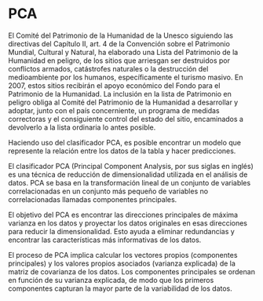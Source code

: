 # PCA
El Comité del Patrimonio de la Humanidad de la Unesco siguiendo las directivas del Capítulo II, art. 4 de la Convención sobre el Patrimonio Mundial, Cultural y Natural, ha elaborado una Lista del Patrimonio de la Humanidad en peligro, de los sitios que arriesgan ser destruidos por conflictos armados, catástrofes naturales o la destrucción del medioambiente por los humanos, específicamente el turismo masivo. En 2007, estos sitios recibirán el apoyo económico del Fondo para el Patrimonio de la Humanidad. La inclusión en la lista de Patrimonio en peligro obliga al Comité del Patrimonio de la Humanidad a desarrollar y adoptar, junto con el país concerniente, un programa de medidas correctoras y el consiguiente control del estado del sitio, encaminados a devolverlo a la lista ordinaria lo antes posible.  

Haciendo uso del clasificador PCA, es posible encontrar un modelo que represente la relación entre los datos de la tabla y hacer predicciones.

El clasificador PCA (Principal Component Analysis, por sus siglas en inglés) es una técnica de reducción de dimensionalidad utilizada en el análisis de datos. PCA se basa en la transformación lineal de un conjunto de variables correlacionadas en un conjunto más pequeño de variables no correlacionadas llamadas componentes principales.

El objetivo del PCA es encontrar las direcciones principales de máxima varianza en los datos y proyectar los datos originales en esas direcciones para reducir la dimensionalidad. Esto ayuda a eliminar redundancias y encontrar las características más informativas de los datos.

El proceso de PCA implica calcular los vectores propios (componentes principales) y los valores propios asociados (varianza explicada) de la matriz de covarianza de los datos. Los componentes principales se ordenan en función de su varianza explicada, de modo que los primeros componentes capturan la mayor parte de la variabilidad de los datos.

